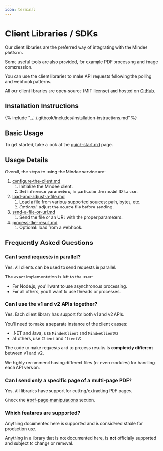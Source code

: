 ```yaml
---
icon: terminal
---
```


# Client Libraries / SDKs

Our client libraries are the preferred way of integrating with the Mindee platform.

Some useful tools are also provided, for example PDF processing and image compression.

You can use the client libraries to make API requests following the polling and webhook patterns.

All our client libraries are open-source (MIT license) and hosted on [GitHub](https://github.com/mindee).

## Installation Instructions

{% include "../../.gitbook/includes/installation-instructions.md" %}

## Basic Usage

To get started, take a look at the [quick-start.md](quick-start.md "mention")  page.

## Usage Details

Overall, the steps to using the Mindee service are:

1. [configure-the-client.md](configure-the-client.md "mention")
   1. Initialize the Mindee client.
   2. Set inference parameters, in particular the model ID to use.
2. [load-and-adjust-a-file.md](load-and-adjust-a-file.md "mention")
   1. Load a file from various supported sources: path, bytes, etc.
   2. _Optional_: adjust the source file before sending.
3. [send-a-file-or-url.md](send-a-file-or-url.md "mention")
   1. Send the file or an URL with the proper parameters.
4. [process-the-result.md](process-the-result.md "mention")
   1. Optional: load from a webhook.

## Frequently Asked Questions

### Can I send requests in parallel?

Yes. All clients can be used to send requests in parallel.

The exact implementation is left to the user:

* For Node.js, you'll want to use asynchronous processing.
* For all others, you'll want to use threads or processes.

### Can I use the v1 and v2 APIs together?

Yes. Each client library has support for both v1 and v2 APIs.

You'll need to make a separate instance of the client classes:

* .NET and Java, use `MindeeClient` and `MindeeClientV2`
* all others, use `Client` and `ClientV2`

The code to make requests and to process results is **completely different** between v1 and v2.

We highly recommend having different files (or even modules) for handling each API version.

### Can I send only a specific page of a multi-page PDF?

Yes. All libraries have support for cutting/extracting PDF pages.

Check the [#pdf-page-manipulations](load-and-adjust-a-file.md#pdf-page-manipulations "mention") section.

### Which features are supported?

Anything documented here is supported and is considered stable for production use.

Anything in a library that is not documented here, is **not** officially supported and subject to change or removal.
